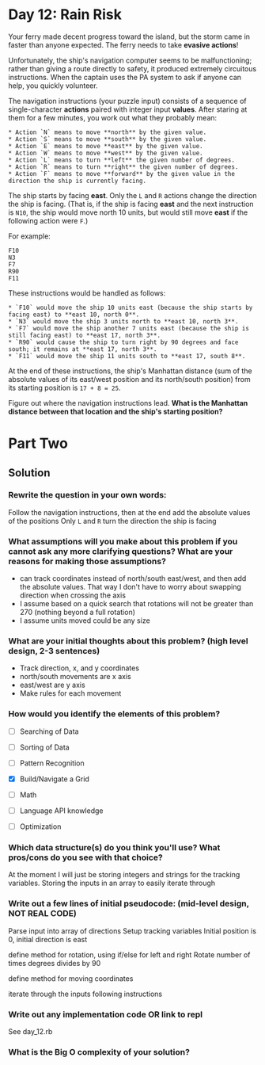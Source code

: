 # Day 12: Rain Risk

Your ferry made decent progress toward the island, but the storm came in faster than anyone expected. The ferry needs to take **evasive actions**!

Unfortunately, the ship's navigation computer seems to be malfunctioning; rather than giving a route directly to safety, it produced extremely circuitous instructions. When the captain uses the PA system to ask if anyone can help, you quickly volunteer.

The navigation instructions (your puzzle input) consists of a sequence of single-character **actions** paired with integer input **values**. After staring at them for a few minutes, you work out what they probably mean:

    * Action `N` means to move **north** by the given value.
    * Action `S` means to move **south** by the given value.
    * Action `E` means to move **east** by the given value.
    * Action `W` means to move **west** by the given value.
    * Action `L` means to turn **left** the given number of degrees.
    * Action `R` means to turn **right** the given number of degrees.
    * Action `F` means to move **forward** by the given value in the direction the ship is currently facing.

The ship starts by facing **east**. Only the `L` and `R` actions change the direction the ship is facing. (That is, if the ship is facing **east** and the next instruction is `N10`, the ship would move north 10 units, but would still move **east** if the following action were `F`.)

For example:

```
F10
N3
F7
R90
F11
```

These instructions would be handled as follows:

    * `F10` would move the ship 10 units east (because the ship starts by facing east) to **east 10, north 0**.
    * `N3` would move the ship 3 units north to **east 10, north 3**.
    * `F7` would move the ship another 7 units east (because the ship is still facing east) to **east 17, north 3**.
    * `R90` would cause the ship to turn right by 90 degrees and face south; it remains at **east 17, north 3**.
    * `F11` would move the ship 11 units south to **east 17, south 8**.

At the end of these instructions, the ship's Manhattan distance (sum of the absolute values of its east/west position and its north/south position) from its starting position is `17 + 8 = 25`.

Figure out where the navigation instructions lead. **What is the Manhattan distance between that location and the ship's starting position?**

# Part Two
## Solution

### Rewrite the question in your own words:
Follow the navigation instructions, then at the end add the absolute values of the positions
Only `L` and `R` turn the direction the ship is facing

### What assumptions will you make about this problem if you cannot ask any more clarifying questions? What are your reasons for making those assumptions?
* can track coordinates instead of north/south east/west, and then add the absolute values. That way I don't have to worry about swapping direction when crossing the axis
* I assume based on a quick search that rotations will not be greater than 270 (nothing beyond a full rotation)
* I assume units moved could be any size

### What are your initial thoughts about this problem? (high level design, 2-3 sentences)
* Track direction, x, and y coordinates
* north/south movements are x axis
* east/west are y axis
* Make rules for each movement

### How would you identify the elements of this problem?

- [ ] Searching of Data
- [ ] Sorting of Data
- [ ] Pattern Recognition
- [X] Build/Navigate a Grid
- [ ] Math
- [ ] Language API knowledge
- [ ] Optimization


### Which data structure(s) do you think you'll use? What pros/cons do you see with that choice?
At the moment I will just be storing integers and strings for the tracking variables.
Storing the inputs in an array to easily iterate through

### Write out a few lines of initial pseudocode: (mid-level design, NOT REAL CODE)
Parse input into array of directions
Setup tracking variables
Initial position is 0, initial direction is east

define method for rotation, using if/else for left and right
Rotate number of times degrees divides by 90

define method for moving coordinates

iterate through the inputs following instructions


### Write out any implementation code OR link to repl
See day_12.rb

### What is the Big O complexity of your solution?
